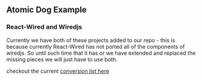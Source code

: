 ## Atomic Dog Example

### React-Wired and Wiredjs
Currently we have both of these projects added to our repo - this is because currently React-Wired has not ported all of the components of wiredjs. So until such time that it has or we have extended and replaced the missing pieces we will just have to use both.

checkout the current [conversion list here](https://github.com/sw-yx/react-wired#conversion-todolist)